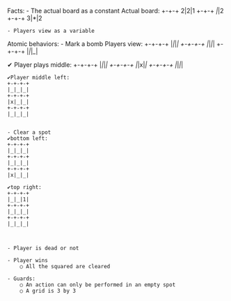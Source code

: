 Facts:
	- The actual board as a constant
    Actual board:
    +-+-+
    2|2|1
    +-+-+
    *|*|2
    +-+-+
    3|*|2

	- Players view as a variable

Atomic behaviors:
	- Mark a bomb
    Players view:
    +-+-+-+
    |_|_|_|
    +-+-+-+
    |_|_|_|
    +-+-+-+
    |_|_|_|

   ✔ Player plays middle:
    +-+-+-+
    |_|_|_|
    +-+-+-+
    |_|x|_|
    +-+-+-+
    |_|_|_|

    ✔Player middle left:
    +-+-+-+
    |_|_|_|
    +-+-+-+
    |x|_|_|
    +-+-+-+
    |_|_|_|


    - Clear a spot
    ✔bottom left:
    +-+-+-+
    |_|_|_|
    +-+-+-+
    |_|_|_|
    +-+-+-+
    |x|_|_|

    ✔top right:
    +-+-+-+
    |_|_|1|
    +-+-+-+
    |_|_|_|
    +-+-+-+
    |_|_|_|



	- Player is dead or not

	- Player wins
		○ All the squared are cleared

	- Guards:
		○ An action can only be performed in an empty spot
		○ A grid is 3 by 3
